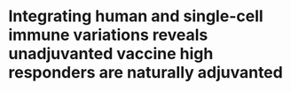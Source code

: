 Integrating human and single-cell immune variations reveals unadjuvanted
vaccine high responders are naturally adjuvanted
================
